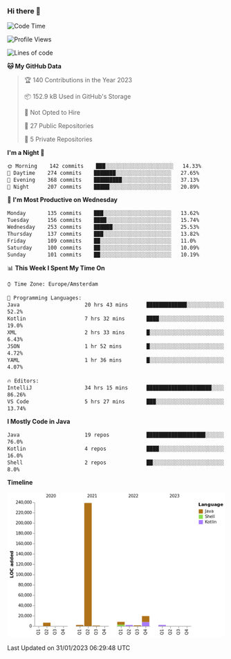 ### Hi there 👋


<!--START_SECTION:waka-->
![Code Time](http://img.shields.io/badge/Code%20Time-2%2C962%20hrs%2029%20mins-blue)

![Profile Views](http://img.shields.io/badge/Profile%20Views-2-blue)

![Lines of code](https://img.shields.io/badge/From%20Hello%20World%20I%27ve%20Written-282%20Thousand%20lines%20of%20code-blue)

**🐱 My GitHub Data** 

> 🏆 140 Contributions in the Year 2023
 > 
> 📦 152.9 kB Used in GitHub's Storage 
 > 
> 🚫 Not Opted to Hire
 > 
> 📜 27 Public Repositories 
 > 
> 🔑 5 Private Repositories  
 > 
**I'm a Night 🦉** 

```text
🌞 Morning    142 commits    ███░░░░░░░░░░░░░░░░░░░░░░   14.33% 
🌆 Daytime    274 commits    ███████░░░░░░░░░░░░░░░░░░   27.65% 
🌃 Evening    368 commits    █████████░░░░░░░░░░░░░░░░   37.13% 
🌙 Night      207 commits    █████░░░░░░░░░░░░░░░░░░░░   20.89%

```
📅 **I'm Most Productive on Wednesday** 

```text
Monday       135 commits    ███░░░░░░░░░░░░░░░░░░░░░░   13.62% 
Tuesday      156 commits    ████░░░░░░░░░░░░░░░░░░░░░   15.74% 
Wednesday    253 commits    ██████░░░░░░░░░░░░░░░░░░░   25.53% 
Thursday     137 commits    ███░░░░░░░░░░░░░░░░░░░░░░   13.82% 
Friday       109 commits    ██░░░░░░░░░░░░░░░░░░░░░░░   11.0% 
Saturday     100 commits    ██░░░░░░░░░░░░░░░░░░░░░░░   10.09% 
Sunday       101 commits    ██░░░░░░░░░░░░░░░░░░░░░░░   10.19%

```


📊 **This Week I Spent My Time On** 

```text
⌚︎ Time Zone: Europe/Amsterdam

💬 Programming Languages: 
Java                     20 hrs 43 mins      █████████████░░░░░░░░░░░░   52.2% 
Kotlin                   7 hrs 32 mins       ████░░░░░░░░░░░░░░░░░░░░░   19.0% 
XML                      2 hrs 33 mins       █░░░░░░░░░░░░░░░░░░░░░░░░   6.43% 
JSON                     1 hr 52 mins        █░░░░░░░░░░░░░░░░░░░░░░░░   4.72% 
YAML                     1 hr 36 mins        █░░░░░░░░░░░░░░░░░░░░░░░░   4.07%

🔥 Editors: 
IntelliJ                 34 hrs 15 mins      █████████████████████░░░░   86.26% 
VS Code                  5 hrs 27 mins       ███░░░░░░░░░░░░░░░░░░░░░░   13.74%

```

**I Mostly Code in Java** 

```text
Java                     19 repos            ███████████████████░░░░░░   76.0% 
Kotlin                   4 repos             ████░░░░░░░░░░░░░░░░░░░░░   16.0% 
Shell                    2 repos             ██░░░░░░░░░░░░░░░░░░░░░░░   8.0%

```


**Timeline**

![Chart not found](https://raw.githubusercontent.com/powercasgamer/powercasgamer/master/charts/bar_graph.png) 


 Last Updated on 31/01/2023 06:29:48 UTC
<!--END_SECTION:waka-->
